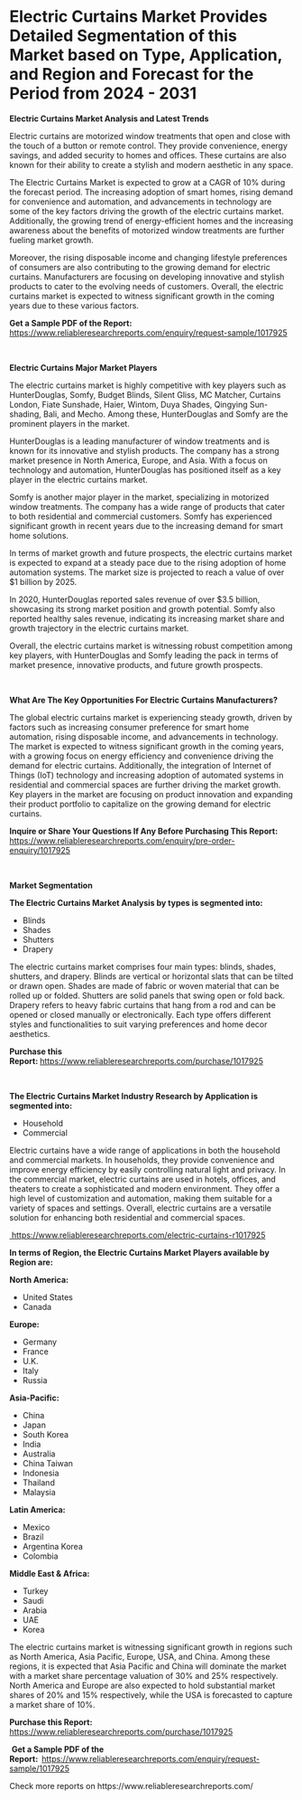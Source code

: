 <p><h1>Electric Curtains Market Provides Detailed Segmentation of this Market based on Type, Application, and Region and Forecast for the Period from 2024 - 2031</h1></p><p><strong>Electric Curtains Market Analysis and Latest Trends</strong></p>
<p><p>Electric curtains are motorized window treatments that open and close with the touch of a button or remote control. They provide convenience, energy savings, and added security to homes and offices. These curtains are also known for their ability to create a stylish and modern aesthetic in any space.</p><p>The Electric Curtains Market is expected to grow at a CAGR of 10% during the forecast period. The increasing adoption of smart homes, rising demand for convenience and automation, and advancements in technology are some of the key factors driving the growth of the electric curtains market. Additionally, the growing trend of energy-efficient homes and the increasing awareness about the benefits of motorized window treatments are further fueling market growth.</p><p>Moreover, the rising disposable income and changing lifestyle preferences of consumers are also contributing to the growing demand for electric curtains. Manufacturers are focusing on developing innovative and stylish products to cater to the evolving needs of customers. Overall, the electric curtains market is expected to witness significant growth in the coming years due to these various factors.</p></p>
<p><strong>Get a Sample PDF of the Report:&nbsp;</strong> <a href="https://www.reliableresearchreports.com/enquiry/request-sample/1017925">https://www.reliableresearchreports.com/enquiry/request-sample/1017925</a></p>
<p>&nbsp;</p>
<p><strong>Electric Curtains Major Market Players</strong></p>
<p><p>The electric curtains market is highly competitive with key players such as HunterDouglas, Somfy, Budget Blinds, Silent Gliss, MC Matcher, Curtains London, Fiate Sunshade, Haier, Wintom, Duya Shades, Qingying Sun-shading, Bali, and Mecho. Among these, HunterDouglas and Somfy are the prominent players in the market.</p><p>HunterDouglas is a leading manufacturer of window treatments and is known for its innovative and stylish products. The company has a strong market presence in North America, Europe, and Asia. With a focus on technology and automation, HunterDouglas has positioned itself as a key player in the electric curtains market.</p><p>Somfy is another major player in the market, specializing in motorized window treatments. The company has a wide range of products that cater to both residential and commercial customers. Somfy has experienced significant growth in recent years due to the increasing demand for smart home solutions.</p><p>In terms of market growth and future prospects, the electric curtains market is expected to expand at a steady pace due to the rising adoption of home automation systems. The market size is projected to reach a value of over $1 billion by 2025.</p><p>In 2020, HunterDouglas reported sales revenue of over $3.5 billion, showcasing its strong market position and growth potential. Somfy also reported healthy sales revenue, indicating its increasing market share and growth trajectory in the electric curtains market.</p><p>Overall, the electric curtains market is witnessing robust competition among key players, with HunterDouglas and Somfy leading the pack in terms of market presence, innovative products, and future growth prospects.</p></p>
<p>&nbsp;</p>
<p><strong>What Are The Key Opportunities For Electric Curtains Manufacturers?</strong></p>
<p><p>The global electric curtains market is experiencing steady growth, driven by factors such as increasing consumer preference for smart home automation, rising disposable income, and advancements in technology. The market is expected to witness significant growth in the coming years, with a growing focus on energy efficiency and convenience driving the demand for electric curtains. Additionally, the integration of Internet of Things (IoT) technology and increasing adoption of automated systems in residential and commercial spaces are further driving the market growth. Key players in the market are focusing on product innovation and expanding their product portfolio to capitalize on the growing demand for electric curtains.</p></p>
<p><strong>Inquire or Share Your Questions If Any Before Purchasing This Report:</strong> <a href="https://www.reliableresearchreports.com/enquiry/pre-order-enquiry/1017925">https://www.reliableresearchreports.com/enquiry/pre-order-enquiry/1017925</a></p>
<p>&nbsp;</p>
<p><strong>Market Segmentation</strong></p>
<p><strong>The Electric Curtains Market Analysis by types is segmented into:</strong></p>
<p><ul><li>Blinds</li><li>Shades</li><li>Shutters</li><li>Drapery</li></ul></p>
<p><p>The electric curtains market comprises four main types: blinds, shades, shutters, and drapery. Blinds are vertical or horizontal slats that can be tilted or drawn open. Shades are made of fabric or woven material that can be rolled up or folded. Shutters are solid panels that swing open or fold back. Drapery refers to heavy fabric curtains that hang from a rod and can be opened or closed manually or electronically. Each type offers different styles and functionalities to suit varying preferences and home decor aesthetics.</p></p>
<p><strong>Purchase this Report:&nbsp;</strong><a href="https://www.reliableresearchreports.com/purchase/1017925">https://www.reliableresearchreports.com/purchase/1017925</a></p>
<p>&nbsp;</p>
<p><strong>The Electric Curtains Market Industry Research by Application is segmented into:</strong></p>
<p><ul><li>Household</li><li>Commercial</li></ul></p>
<p><p>Electric curtains have a wide range of applications in both the household and commercial markets. In households, they provide convenience and improve energy efficiency by easily controlling natural light and privacy. In the commercial market, electric curtains are used in hotels, offices, and theaters to create a sophisticated and modern environment. They offer a high level of customization and automation, making them suitable for a variety of spaces and settings. Overall, electric curtains are a versatile solution for enhancing both residential and commercial spaces.</p></p>
<p><a href="https://www.reliableresearchreports.com/electric-curtains-r1017925">&nbsp;https://www.reliableresearchreports.com/electric-curtains-r1017925</a></p>
<p><strong>In terms of Region, the Electric Curtains Market Players available by Region are:</strong></p>
<p>
    <p> <strong> North America: </strong>
        <ul>
            <li>United States</li>
            <li>Canada</li>
        </ul>
        </p> 
    <p> <strong> Europe: </strong>
        <ul>
            <li>Germany</li>
            <li>France</li>
            <li>U.K.</li>
            <li>Italy</li>
            <li>Russia</li>
        </ul>
        </p> 
    <p> <strong> Asia-Pacific: </strong>
        <ul>
            <li>China</li>
            <li>Japan</li>
            <li>South Korea</li>
            <li>India</li>
            <li>Australia</li>
            <li>China Taiwan</li>
            <li>Indonesia</li>
            <li>Thailand</li>
            <li>Malaysia</li>
        </ul>
        </p> 
    <p> <strong> Latin America: </strong>
        <ul>
            <li>Mexico</li>
            <li>Brazil</li>
            <li>Argentina Korea</li>
            <li>Colombia</li>
        </ul>
        </p> 
    <p> <strong> Middle East & Africa: </strong>
        <ul>
            <li>Turkey</li>
            <li>Saudi</li>
            <li>Arabia</li>
            <li>UAE</li>
            <li>Korea</li>
        </ul>
    </p>
    </p>
<p><p>The electric curtains market is witnessing significant growth in regions such as North America, Asia Pacific, Europe, USA, and China. Among these regions, it is expected that Asia Pacific and China will dominate the market with a market share percentage valuation of 30% and 25% respectively. North America and Europe are also expected to hold substantial market shares of 20% and 15% respectively, while the USA is forecasted to capture a market share of 10%.</p></p>
<p><strong>Purchase this Report: </strong><a href="https://www.reliableresearchreports.com/purchase/1017925">https://www.reliableresearchreports.com/purchase/1017925</a></p>
<p>&nbsp;<strong>Get a Sample PDF of the Report:&nbsp;&nbsp;</strong><a href="https://www.reliableresearchreports.com/enquiry/request-sample/1017925">https://www.reliableresearchreports.com/enquiry/request-sample/1017925</a></p>
<p><strong></strong></p>
<p>Check more reports on https://www.reliableresearchreports.com/</p>